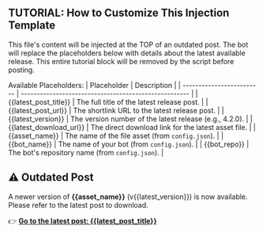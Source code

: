 <!-- TUTORIAL-START -->
TUTORIAL: How to Customize This Injection Template
----------------------------------------------------
This file's content will be injected at the TOP of an outdated post.
The bot will replace the placeholders below with details about the latest available release.
This entire tutorial block will be removed by the script before posting.

Available Placeholders:
| Placeholder               | Description                                           |
| ------------------------- | ----------------------------------------------------- |
| {{latest_post_title}}     | The full title of the latest release post.            |
| {{latest_post_url}}       | The shortlink URL to the latest release post.         |
| {{latest_version}}        | The version number of the latest release (e.g., 4.2.0). |
| {{latest_download_url}}   | The direct download link for the latest asset file.   |
| {{asset_name}}            | The name of the file asset (from `config.json`).      |
| {{bot_name}}              | The name of your bot (from `config.json`).            |
| {{bot_repo}}              | The bot's repository name (from `config.json`).       |
<!-- TUTORIAL-END -->

<!-- BANNER START -->
## ⚠️ Outdated Post

A newer version of **{{asset_name}}** (v{{latest_version}}) is now available. Please refer to the latest post to download.

👉 [**Go to the latest post: {{latest_post_title}}**]({{latest_post_url}})
<!-- BANNER END -->
